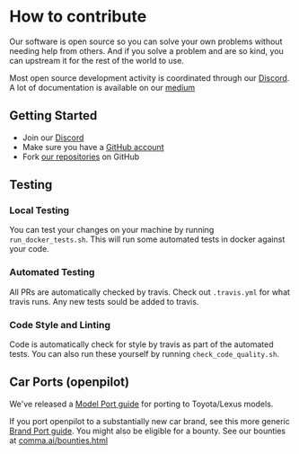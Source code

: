 # How to contribute

Our software is open source so you can solve your own problems without needing help from others. And if you solve a problem and are so kind, you can upstream it for the rest of the world to use.

Most open source development activity is coordinated through our [Discord](https://discord.comma.ai). A lot of documentation is available on our [medium](https://medium.com/@comma_ai/)

## Getting Started

 * Join our [Discord](https://discord.comma.ai)
 * Make sure you have a [GitHub account](https://github.com/signup/free)
 * Fork [our repositories](https://github.com/commaai) on GitHub

## Testing

### Local Testing

You can test your changes on your machine by running `run_docker_tests.sh`. This will run some automated tests in docker against your code. 

### Automated Testing

All PRs are automatically checked by travis. Check out `.travis.yml` for what travis runs. Any new tests sould be added to travis.

### Code Style and Linting

Code is automatically check for style by travis as part of the automated tests. You can also run these yourself by running `check_code_quality.sh`. 

## Car Ports (openpilot)

We've released a [Model Port guide](https://medium.com/@comma_ai/openpilot-port-guide-for-toyota-models-e5467f4b5fe6) for porting to Toyota/Lexus models.

If you port openpilot to a substantially new car brand, see this more generic [Brand Port guide](https://medium.com/@comma_ai/how-to-write-a-car-port-for-openpilot-7ce0785eda84). You might also be eligible for a bounty. See our bounties at [comma.ai/bounties.html](https://comma.ai/bounties.html)
